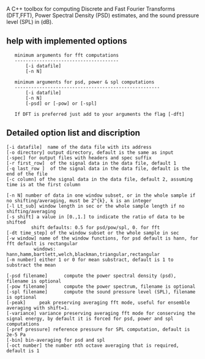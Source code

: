 A C++ toolbox for computing Discrete and Fast Fourier Transforms (DFT,FFT), Power Spectral Density (PSD) estimates, and the sound pressure level (SPL) in (dB).

help with implemented options
-------------------------------
       minimum arguments for fft computations
       --------------------------------------
           [-i datafile] 
           [-n N] 

       minimum arguments for psd, power & spl computations
       -----------------------------------------------------
           [-i datafile]
           [-n N] 
           [-psd] or [-pow] or [-spl]

       If DFT is preferred just add to your arguments the flag [-dft]

Detailed option list and discription
---------------------------------------
    [-i datafile]  name of the data file with its address
    [-o directory] output directory, default is the same as input
    [-spec] for output files with headers and spec suffix
    [-r first_row]  of the signal data in the data file, default 1
    [-q last_row ]  of the signal data in the data file, default is the end of the file
    [-c column] of the signal data in the data file, default 2, assuming time is at the first column

    [-n N] number of data in one window subset, or in the whole sample if no shifting/averaging, must be 2^{k}, k is an integer
    [-l Lt_sub] window length in sec or the whole sample length if no shifting/averaging
    [-s shift] a value in [0.,1.] to indicate the ratio of data to be shifted
             shift defaults: 0.5 for psd/pow/spl, 0. for fft
    [-dt time_step] of the window subset or the whole sample in sec
    [-w window] name of the window functions, for psd default is hann, for fft default is rectangular
              windows: hann,hamm,bartlett,welch,blackman,triangular,rectangular
    [-m number] either 1 or 0 for mean substract, default is 1 to substract the mean

    [-psd filename]      compute the power spectral density (psd), filename is optional
    [-pow filename]      compute the power spectrum, filename is optional
    [-spl filename]      compute the sound pressure level (SPL), filename is optional
    [-peak]     peak preserving averaging fft mode, useful for ensemble averaging with shift=1.
    [-variance] variance preserving averaging fft mode for conserving the signal energy, by default it is forced for psd, power and spl computations
    [-pref pressure] reference pressure for SPL computation, default is 2e-5 Pa
    [-bin] bin-averaging for psd and spl
    [-oct number] the number nth octave averaging that is required, default is 1
